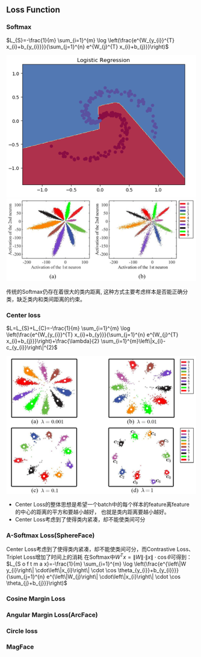 ## Loss Function
### Softmax
$L_{S}=-\frac{1}{m} \sum_{i=1}^{m} \log \left(\frac{e^{W_{y_{i}}^{T} x_{i}+b_{y_{i}}}}{\sum_{j=1}^{n} e^{W_{j}^{T} x_{i}+b_{j}}}\right)$

![s1](./imgs/Face_Recognition/softmax.png) 
![s2](./imgs/Face_Recognition/softmax2.png) 

传统的Softmax仍存在着很大的类内距离, 这种方式主要考虑样本是否能正确分类，缺乏类内和类间距离的约束。


### Center loss
$L=L_{S}+L_{C}=-\frac{1}{m} \sum_{i=1}^{m} \log \left(\frac{e^{W_{y_{i}}^{T} x_{i}+b_{y}}}{\sum_{j=1}^{n} e^{W_{j}^{T} x_{i}+b_{j}}}\right)+\frac{\lambda}{2} \sum_{i=1}^{m}\left\|x_{i}-c_{y_{i}}\right\|^{2}$

![c3](./imgs/Face_Recognition/centerloss.png) 
- Center Loss的整体思想是希望一个batch中的每个样本的feature离feature 的中心的距离的平方和要越小越好，
也就是类内距离要越小越好。
- Center Loss考虑到了使得类内紧凑，却不能使类间可分

### A-Softmax Loss(SphereFace)
Center Loss考虑到了使得类内紧凑，却不能使类间可分，而Contrastive Loss、Triplet Loss增加了时间上的消耗
在Softmax中$W^{T} x=\|W\| \cdot\|x\| \cdot \cos \theta$可得到：
$L_{S o f t m a x}=-\frac{1}{m} \sum_{i=1}^{m} \log \left(\frac{e^{\left\|W y_{i}\right\| \cdot\left\|x_{i}\right\| \cdot \cos \theta_{y_{i}}+b_{y_{i}}}}{\sum_{j=1}^{n} e^{\left\|W_{j}\right\| \cdot\left\|x_{i}\right\| \cdot \cos \theta_{j}+b_{j}}}\right)$



### Cosine Margin Loss


### Angular Margin Loss(ArcFace)


### Circle loss


### MagFace


